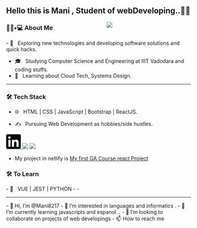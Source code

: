 
## Hello this is Mani , Student of webDeveloping..🤝🤖 

<img align='right' src="https://media.giphy.com/media/M9gbBd9nbDrOTu1Mqx/giphy.gif" width="230">



<h3> 👨🏻•💻 About Me </h3>
- 🤔 &nbsp; Exploring new technologies and developing software solutions and quick hacks.

- 🎓 &nbsp; Studying Computer Science and Engineering at IIIT Vadodara and coding stuffs.
- 🌱 &nbsp; Learning about Cloud Tech, Systems Design.


<hr>

<h3>🛠 Tech Stack</h3>

- 🌐 &nbsp; HTML | CSS | JavaScript | Bootstrap | ReactJS.

- ✍️ &nbsp; Pursuing Web Development as hobbies/side hustles. 
<a href="https://www.linkedin.com/in/mohammadreza-shidfar-4bb078134" target="blank" >
 <img src="https://raw.githubusercontent.com/Mani8217/Mani8217/601e4c622d833d1b712e7a152fb739f3850b0fcc/images/linkedin.svg" height="40">
 </a>
<a href="#"> <img src="https://as2.ftcdn.net/v2/jpg/01/15/63/37/1000_F_115633770_eW4YFq7wORcielto9JPDsqAKys7Y54HZ.jpg" height="40"></a>
<a href="#"> 
 <img src="https://as2.ftcdn.net/v2/jpg/01/15/66/41/1000_F_115664158_kl9MJjqpe6dJecNWZnOkbd4Y8PO1fFmF.jpg" height="40"></a>

-  My project in netlify is [My first GA Course react Project](https://fewd-es-mani-final.netlify.app/)



<h3>🛠 To Learn</h3>
- 🔧 &nbsp; VUE | JEST | PYTHON
- 
- <hr>
- 👋 Hi, I’m @Mani8217
- 👀 I’m interested in languages and informatics . 
- 🌱 I’m currently learning javascripts and espanol ..
- 💞️ I’m looking to collaborate on projects of web developings
- 📫 How to reach me 


<!---
Mani8217/Mani8217 is a ✨ special ✨ repository because its `README.md` (this file) appears on your GitHub profile.
You can click the Preview link to take a look at your changes.
--->
